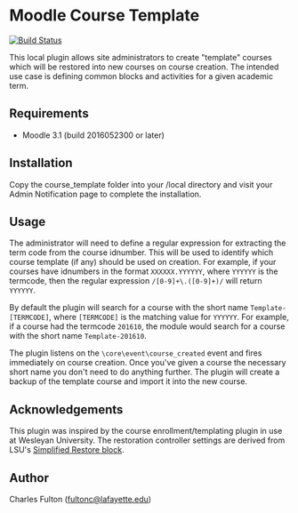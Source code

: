 
# Moodle Course Template

[![Build Status](https://api.travis-ci.org/LafColITS/moodle-local_course_template.png)](https://api.travis-ci.org/LafColITS/moodle-local_course_template)

This local plugin allows site administrators to create "template" courses which will be restored into new courses on course creation. The intended use case is defining common blocks and activities for a given academic term.

## Requirements
- Moodle 3.1 (build 2016052300 or later)

## Installation
Copy the course_template folder into your /local directory and visit your Admin Notification page to complete the installation.

## Usage

The administrator will need to define a regular expression for extracting the term code from the course idnumber. This will be used to identify which course template (if any) should be used on creation. For example, if your courses have idnumbers in the format `XXXXXX.YYYYYY`, where `YYYYYY` is the termcode, then the regular expression `/[0-9]+\.([0-9]+)/` will return `YYYYYY`.

By default the plugin will search for a course with the short name `Template-[TERMCODE]`, where `[TERMCODE]` is the matching value for `YYYYYY`. For example, if a course had the termcode `201610`, the module would search for a course with the short name `Template-201610`.

The plugin listens on the `\core\event\course_created` event and fires immediately on course creation. Once you've given a course the necessary short name you don't need to do anything further. The plugin will create a backup of the template course and import it into the new course.

## Acknowledgements

This plugin was inspired by the course enrollment/templating plugin in use at Wesleyan University. The restoration controller settings are derived from LSU's [Simplified Restore block](https://github.com/lsuits/simple_restore).

## Author

Charles Fulton (fultonc@lafayette.edu)